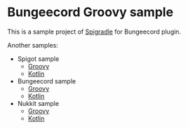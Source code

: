 # Bungeecord Groovy sample

This is a sample project of [Spigradle](https://github.com/EntryPointKR/Spigradle/docs/bungeecord_plugin.md) for Bungeecord plugin.

Another samples:

- Spigot sample
  - [Groovy](#)
  - [Kotlin](../spigot-kotlin)
- Bungeecord sample
  - [Groovy](#)
  - [Kotlin](../bungeecord-kotlin)
- Nukkit sample
  - [Groovy](../nukkit)
  - [Kotlin](../nukkit-kotlin)